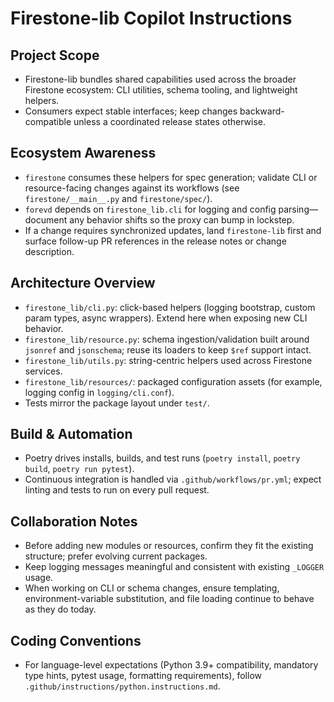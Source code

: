 # Firestone-lib Copilot Instructions

## Project Scope
- Firestone-lib bundles shared capabilities used across the broader Firestone ecosystem: CLI utilities, schema tooling, and lightweight helpers.
- Consumers expect stable interfaces; keep changes backward-compatible unless a coordinated release states otherwise.

## Ecosystem Awareness
- `firestone` consumes these helpers for spec generation; validate CLI or resource-facing changes against its workflows (see `firestone/__main__.py` and `firestone/spec/`).
- `forevd` depends on `firestone_lib.cli` for logging and config parsing—document any behavior shifts so the proxy can bump in lockstep.
- If a change requires synchronized updates, land `firestone-lib` first and surface follow-up PR references in the release notes or change description.

## Architecture Overview
- `firestone_lib/cli.py`: click-based helpers (logging bootstrap, custom param types, async wrappers). Extend here when exposing new CLI behavior.
- `firestone_lib/resource.py`: schema ingestion/validation built around `jsonref` and `jsonschema`; reuse its loaders to keep `$ref` support intact.
- `firestone_lib/utils.py`: string-centric helpers used across Firestone services.
- `firestone_lib/resources/`: packaged configuration assets (for example, logging config in `logging/cli.conf`).
- Tests mirror the package layout under `test/`.

## Build & Automation
- Poetry drives installs, builds, and test runs (`poetry install`, `poetry build`, `poetry run pytest`).
- Continuous integration is handled via `.github/workflows/pr.yml`; expect linting and tests to run on every pull request.

## Collaboration Notes
- Before adding new modules or resources, confirm they fit the existing structure; prefer evolving current packages.
- Keep logging messages meaningful and consistent with existing `_LOGGER` usage.
- When working on CLI or schema changes, ensure templating, environment-variable substitution, and file loading continue to behave as they do today.

## Coding Conventions
- For language-level expectations (Python 3.9+ compatibility, mandatory type hints, pytest usage, formatting requirements), follow `.github/instructions/python.instructions.md`.
